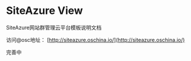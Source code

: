 # SiteAzure View

SiteAzure网站群管理云平台模板说明文档

访问@osc地址：
[http://siteazure.oschina.io/](http://siteazure.oschina.io/)

完善中